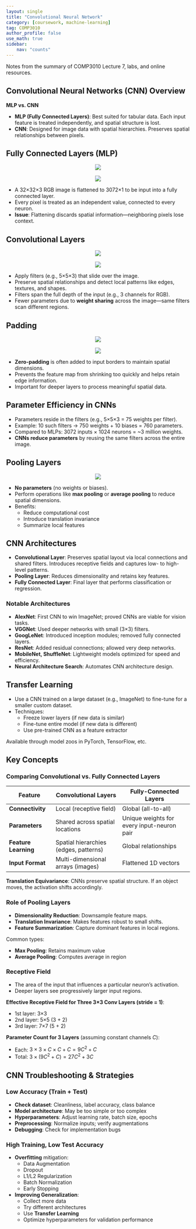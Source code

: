 ```yaml
---
layout: single
title: "Convolutional Neural Network"
category: [coursework, machine-learning]
tag: COMP3010
author_profile: false
use_math: true
sidebar:
    nav: "counts"
---
```


Notes from the summary of COMP3010 Lecture 7, labs, and online resources.

## Convolutional Neural Networks (CNN) Overview

**MLP vs. CNN**  
- **MLP (Fully Connected Layers)**: Best suited for tabular data. Each input feature is treated independently, and spatial structure is lost.
- **CNN**: Designed for image data with spatial hierarchies. Preserves spatial relationships between pixels.


## Fully Connected Layers (MLP)

<div style="text-align: center; margin-bottom: 15px;">
  <img src="{{site.url}}/images/2025-03-09-ML/ML07-CNN1.png" />
</div>
<div style="text-align: center;">
  <img src="{{site.url}}/images/2025-03-09-ML/ML07-CNN2.png" />
</div>

- A 32×32×3 RGB image is flattened to 3072×1 to be input into a fully connected layer.
- Every pixel is treated as an independent value, connected to every neuron.
- **Issue**: Flattening discards spatial information—neighboring pixels lose context.


## Convolutional Layers

<div style="text-align: center; margin-bottom: 15px;">
  <img src="{{site.url}}/images/2025-03-09-ML/ML07-CNN3.png" />
</div>
<div style="text-align: center;">
  <img src="{{site.url}}/images/2025-03-09-ML/ML07-CNN4.png" />
</div>

- Apply filters (e.g., 5×5×3) that slide over the image.
- Preserve spatial relationships and detect local patterns like edges, textures, and shapes.
- Filters span the full depth of the input (e.g., 3 channels for RGB).
- Fewer parameters due to **weight sharing** across the image—same filters scan different regions.


## Padding

<div style="text-align: center; margin-bottom: 15px;">
  <img src="{{site.url}}/images/2025-03-09-ML/ML07-CNN5.png" />
</div>
<div style="text-align: center;">
  <img src="{{site.url}}/images/2025-03-09-ML/ML07-CNN6.png" />
</div>

- **Zero-padding** is often added to input borders to maintain spatial dimensions.
- Prevents the feature map from shrinking too quickly and helps retain edge information.
- Important for deeper layers to process meaningful spatial data.


## Parameter Efficiency in CNNs

- Parameters reside in the filters (e.g., 5×5×3 = 75 weights per filter).
- Example: 10 such filters → 750 weights + 10 biases = 760 parameters.
- Compared to MLPs: 3072 inputs × 1024 neurons = ~3 million weights.
- **CNNs reduce parameters** by reusing the same filters across the entire image.


## Pooling Layers

<div style="text-align: center;">
  <img src="{{site.url}}/images/2025-03-09-ML/ML07-CNN7.png" />
</div>

- **No parameters** (no weights or biases).
- Perform operations like **max pooling** or **average pooling** to reduce spatial dimensions.
- Benefits:
  - Reduce computational cost
  - Introduce translation invariance
  - Summarize local features


## CNN Architectures

- **Convolutional Layer**: Preserves spatial layout via local connections and shared filters. Introduces receptive fields and captures low- to high-level patterns.
- **Pooling Layer**: Reduces dimensionality and retains key features.
- **Fully Connected Layer**: Final layer that performs classification or regression.

### Notable Architectures

- **AlexNet**: First CNN to win ImageNet; proved CNNs are viable for vision tasks.
- **VGGNet**: Used deeper networks with small (3×3) filters.
- **GoogLeNet**: Introduced inception modules; removed fully connected layers.
- **ResNet**: Added residual connections; allowed very deep networks.
- **MobileNet, ShuffleNet**: Lightweight models optimized for speed and efficiency.
- **Neural Architecture Search**: Automates CNN architecture design.


## Transfer Learning

- Use a CNN trained on a large dataset (e.g., ImageNet) to fine-tune for a smaller custom dataset.
- Techniques:
  - Freeze lower layers (if new data is similar)
  - Fine-tune entire model (if new data is different)
  - Use pre-trained CNN as a feature extractor

Available through model zoos in PyTorch, TensorFlow, etc.


## Key Concepts

### Comparing Convolutional vs. Fully Connected Layers

| Feature               | Convolutional Layers                                      | Fully-Connected Layers                       |
|------------------------|-----------------------------------------------------------|----------------------------------------------|
| **Connectivity**       | Local (receptive field)                                   | Global (all-to-all)                          |
| **Parameters**         | Shared across spatial locations                           | Unique weights for every input-neuron pair   |
| **Feature Learning**   | Spatial hierarchies (edges, patterns)                     | Global relationships                         |
| **Input Format**       | Multi-dimensional arrays (images)                        | Flattened 1D vectors                         |

**Translation Equivariance**: CNNs preserve spatial structure. If an object moves, the activation shifts accordingly.


### Role of Pooling Layers

- **Dimensionality Reduction**: Downsample feature maps.
- **Translation Invariance**: Makes features robust to small shifts.
- **Feature Summarization**: Capture dominant features in local regions.

Common types:
- **Max Pooling**: Retains maximum value
- **Average Pooling**: Computes average in region


### Receptive Field

- The area of the input that influences a particular neuron’s activation.
- Deeper layers see progressively larger input regions.

**Effective Receptive Field for Three 3×3 Conv Layers (stride = 1)**:
- 1st layer: 3×3
- 2nd layer: 5×5 (3 + 2)
- 3rd layer: 7×7 (5 + 2)

**Parameter Count for 3 Layers** (assuming constant channels $C$):
- Each: $3×3×C×C + C = 9C^2 + C$
- Total: $3×(9C^2 + C) = 27C^2 + 3C$


## CNN Troubleshooting & Strategies

### Low Accuracy (Train + Test)

- **Check dataset**: Cleanliness, label accuracy, class balance
- **Model architecture**: May be too simple or too complex
- **Hyperparameters**: Adjust learning rate, batch size, epochs
- **Preprocessing**: Normalize inputs; verify augmentations
- **Debugging**: Check for implementation bugs

### High Training, Low Test Accuracy

- **Overfitting** mitigation:
  - Data Augmentation
  - Dropout
  - L1/L2 Regularization
  - Batch Normalization
  - Early Stopping
- **Improving Generalization**:
  - Collect more data
  - Try different architectures
  - Use **Transfer Learning**
  - Optimize hyperparameters for validation performance
